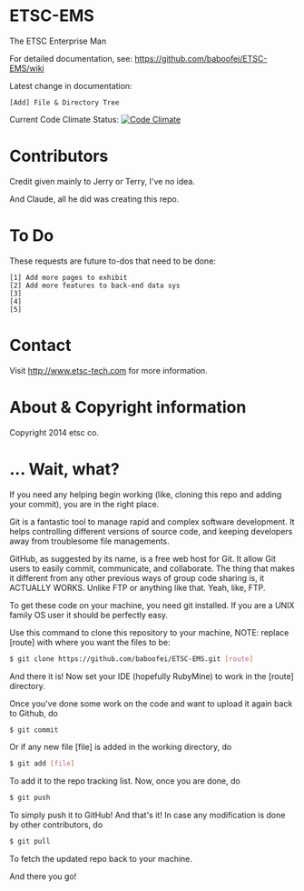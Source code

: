 ETSC-EMS
========

The ETSC Enterprise Man

For detailed documentation, see:
https://github.com/baboofei/ETSC-EMS/wiki

Latest change in documentation:

    [Add] File & Directory Tree
    
Current Code Climate Status: [![Code Climate](https://codeclimate.com/repos/53acc02c6956801ca2005d1e/badges/4fc587b3b5b28de46160/gpa.png)](https://codeclimate.com/repos/53acc02c6956801ca2005d1e/feed)

Contributors
========

Credit given mainly to Jerry or Terry, I've no idea.
    
And Claude, all he did was creating this repo.

To Do
========

These requests are future to-dos that need to be done:

	[1] Add more pages to exhibit
	[2] Add more features to back-end data sys
	[3]
	[4]
	[5]

Contact
========

Visit http://www.etsc-tech.com for more information.

About & Copyright information
========

Copyright 2014 etsc co.

... Wait, what?
========

If you need any helping begin working (like, cloning this repo and adding your commit), you are in the right place.

Git is a fantastic tool to manage rapid and complex software development. It helps controlling different versions of source code, and keeping developers away from troublesome file managements.

GitHub, as suggested by its name, is a free web host for Git. It allow Git users to easily commit, communicate, and collaborate. The thing that makes it different from any other previous ways of group code sharing is, it ACTUALLY WORKS. Unlike FTP or anything like that. Yeah, like, FTP.

To get these code on your machine, you need git installed. If you are a UNIX family OS user it should be perfectly easy.

Use this command to clone this repository to your machine, NOTE: replace [route] with where you want the files to be:

```sh
$ git clone https://github.com/baboofei/ETSC-EMS.git [route]
```
And there it is! Now set your IDE (hopefully RubyMine) to work in the [route] directory.

Once you've done some work on the code and want to upload it again back to Github, do
```sh
$ git commit
```
Or if any new file [file] is added in the working directory, do
```sh
$ git add [file]
```
To add it to the repo tracking list. Now, once you are done, do
```sh
$ git push
```
To simply push it to GitHub! And that's it!
In case any modification is done by other contributors, do 
```sh
$ git pull
```
To fetch the updated repo back to your machine.

And there you go!
